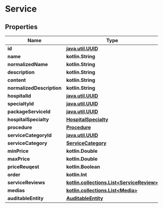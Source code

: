 
# Service

## Properties
Name | Type | Description | Notes
------------ | ------------- | ------------- | -------------
**id** | [**java.util.UUID**](java.util.UUID.md) |  |  [optional]
**name** | **kotlin.String** |  |  [optional]
**normalizedName** | **kotlin.String** |  |  [optional]
**description** | **kotlin.String** |  |  [optional]
**content** | **kotlin.String** |  |  [optional]
**normalizedDescription** | **kotlin.String** |  |  [optional]
**hospitalId** | [**java.util.UUID**](java.util.UUID.md) |  |  [optional]
**specialtyId** | [**java.util.UUID**](java.util.UUID.md) |  |  [optional]
**packageServiceId** | [**java.util.UUID**](java.util.UUID.md) |  |  [optional]
**hospitalSpecialty** | [**HospitalSpecialty**](HospitalSpecialty.md) |  |  [optional]
**procedure** | [**Procedure**](Procedure.md) |  |  [optional]
**serviceCategoryId** | [**java.util.UUID**](java.util.UUID.md) |  |  [optional]
**serviceCategory** | [**ServiceCategory**](ServiceCategory.md) |  |  [optional]
**minPrice** | **kotlin.Double** |  |  [optional]
**maxPrice** | **kotlin.Double** |  |  [optional]
**priceReuqest** | **kotlin.Boolean** |  |  [optional]
**order** | **kotlin.Int** |  |  [optional]
**serviceReviews** | [**kotlin.collections.List&lt;ServiceReview&gt;**](ServiceReview.md) |  |  [optional]
**medias** | [**kotlin.collections.List&lt;Media&gt;**](Media.md) |  |  [optional]
**auditableEntity** | [**AuditableEntity**](AuditableEntity.md) |  |  [optional]



